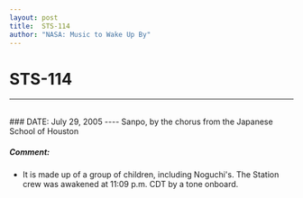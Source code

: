 ```yaml
---
layout: post
title:  STS-114
author: "NASA: Music to Wake Up By"
---
```


# STS-114
----
<br/>
### DATE: July 29, 2005
----
Sanpo, by the chorus from the Japanese School of Houston

##### Comment:
* It is made up of a group of children, including Noguchi's. The Station crew was awakened at 11:09 p.m. CDT by a tone onboard.
